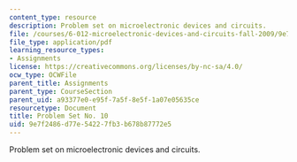 ```yaml
---
content_type: resource
description: Problem set on microelectronic devices and circuits.
file: /courses/6-012-microelectronic-devices-and-circuits-fall-2009/9e7f2486d77e54227fb3b678b87772e5_MIT6_012F09_assn10.pdf
file_type: application/pdf
learning_resource_types:
- Assignments
license: https://creativecommons.org/licenses/by-nc-sa/4.0/
ocw_type: OCWFile
parent_title: Assignments
parent_type: CourseSection
parent_uid: a93377e0-e95f-7a5f-8e5f-1a07e05635ce
resourcetype: Document
title: Problem Set No. 10
uid: 9e7f2486-d77e-5422-7fb3-b678b87772e5
---
```

Problem set on microelectronic devices and circuits.